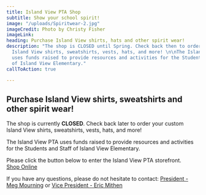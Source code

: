 ```yaml
---
title: Island View PTA Shop
subtitle: Show your school spirit!
image: "/uploads/Spiritwear-2.jpg"
imageCredit: Photo by Christy Fisher
imageLink: 
heading: Purchase Island View shirts, hats and other spirit wear!
description: "The shop is CLOSED until Spring. Check back then to order your custom
  Island View shirts, sweatshirts, vests, hats, and more! \n\nThe Island View PTA
  uses funds raised to provide resources and activities for the Students and Staff
  of Island View Elementary."
callToAction: true

---
```

## Purchase Island View shirts, sweatshirts and other spirit wear!

The shop is currently **CLOSED**. Check back later to order your custom Island View shirts, sweatshirts, vests, hats, and more!

The Island View PTA uses funds raised to provide resources and activities for the Students and Staff of Island View Elementary.

Please click the button below to enter the Island View PTA storefront.  
<a class="text-sm border-0 rounded px-3 py-2 inline-block text-gold bg-primary no-underline" target="_blank" href="https://stores.tshirtsbydesign.ink/islandview/shop/home">Shop Online</a>

If you have any questions, please do not hesitate to contact: [President - Meg Mourning](mailto:president@islandviewpta.org) or [Vice President - Eric Mithen](mailto:vicepresident@islandviewpta.org)